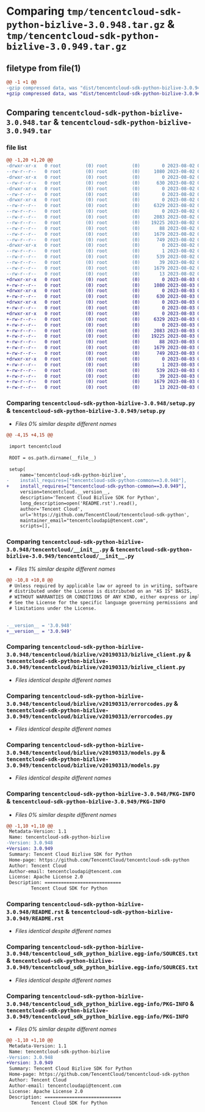 # Comparing `tmp/tencentcloud-sdk-python-bizlive-3.0.948.tar.gz` & `tmp/tencentcloud-sdk-python-bizlive-3.0.949.tar.gz`

## filetype from file(1)

```diff
@@ -1 +1 @@
-gzip compressed data, was "dist/tencentcloud-sdk-python-bizlive-3.0.948.tar", last modified: Wed Aug  2 00:23:41 2023, max compression
+gzip compressed data, was "dist/tencentcloud-sdk-python-bizlive-3.0.949.tar", last modified: Thu Aug  3 00:20:04 2023, max compression
```

## Comparing `tencentcloud-sdk-python-bizlive-3.0.948.tar` & `tencentcloud-sdk-python-bizlive-3.0.949.tar`

### file list

```diff
@@ -1,20 +1,20 @@
-drwxr-xr-x   0 root         (0) root         (0)        0 2023-08-02 00:23:41.000000 tencentcloud-sdk-python-bizlive-3.0.948/
--rw-r--r--   0 root         (0) root         (0)     1080 2023-08-02 00:23:41.000000 tencentcloud-sdk-python-bizlive-3.0.948/setup.py
-drwxr-xr-x   0 root         (0) root         (0)        0 2023-08-02 00:23:41.000000 tencentcloud-sdk-python-bizlive-3.0.948/tencentcloud/
--rw-r--r--   0 root         (0) root         (0)      630 2023-08-02 00:23:41.000000 tencentcloud-sdk-python-bizlive-3.0.948/tencentcloud/__init__.py
-drwxr-xr-x   0 root         (0) root         (0)        0 2023-08-02 00:23:41.000000 tencentcloud-sdk-python-bizlive-3.0.948/tencentcloud/bizlive/
--rw-r--r--   0 root         (0) root         (0)        0 2023-08-02 00:23:41.000000 tencentcloud-sdk-python-bizlive-3.0.948/tencentcloud/bizlive/__init__.py
-drwxr-xr-x   0 root         (0) root         (0)        0 2023-08-02 00:23:41.000000 tencentcloud-sdk-python-bizlive-3.0.948/tencentcloud/bizlive/v20190313/
--rw-r--r--   0 root         (0) root         (0)     6329 2023-08-02 00:23:41.000000 tencentcloud-sdk-python-bizlive-3.0.948/tencentcloud/bizlive/v20190313/bizlive_client.py
--rw-r--r--   0 root         (0) root         (0)        0 2023-08-02 00:23:41.000000 tencentcloud-sdk-python-bizlive-3.0.948/tencentcloud/bizlive/v20190313/__init__.py
--rw-r--r--   0 root         (0) root         (0)     2083 2023-08-02 00:23:41.000000 tencentcloud-sdk-python-bizlive-3.0.948/tencentcloud/bizlive/v20190313/errorcodes.py
--rw-r--r--   0 root         (0) root         (0)    19225 2023-08-02 00:23:41.000000 tencentcloud-sdk-python-bizlive-3.0.948/tencentcloud/bizlive/v20190313/models.py
--rw-r--r--   0 root         (0) root         (0)       88 2023-08-02 00:23:41.000000 tencentcloud-sdk-python-bizlive-3.0.948/setup.cfg
--rw-r--r--   0 root         (0) root         (0)     1679 2023-08-02 00:23:41.000000 tencentcloud-sdk-python-bizlive-3.0.948/PKG-INFO
--rw-r--r--   0 root         (0) root         (0)      749 2023-08-02 00:23:41.000000 tencentcloud-sdk-python-bizlive-3.0.948/README.rst
-drwxr-xr-x   0 root         (0) root         (0)        0 2023-08-02 00:23:41.000000 tencentcloud-sdk-python-bizlive-3.0.948/tencentcloud_sdk_python_bizlive.egg-info/
--rw-r--r--   0 root         (0) root         (0)        1 2023-08-02 00:23:41.000000 tencentcloud-sdk-python-bizlive-3.0.948/tencentcloud_sdk_python_bizlive.egg-info/dependency_links.txt
--rw-r--r--   0 root         (0) root         (0)      539 2023-08-02 00:23:41.000000 tencentcloud-sdk-python-bizlive-3.0.948/tencentcloud_sdk_python_bizlive.egg-info/SOURCES.txt
--rw-r--r--   0 root         (0) root         (0)       39 2023-08-02 00:23:41.000000 tencentcloud-sdk-python-bizlive-3.0.948/tencentcloud_sdk_python_bizlive.egg-info/requires.txt
--rw-r--r--   0 root         (0) root         (0)     1679 2023-08-02 00:23:41.000000 tencentcloud-sdk-python-bizlive-3.0.948/tencentcloud_sdk_python_bizlive.egg-info/PKG-INFO
--rw-r--r--   0 root         (0) root         (0)       13 2023-08-02 00:23:41.000000 tencentcloud-sdk-python-bizlive-3.0.948/tencentcloud_sdk_python_bizlive.egg-info/top_level.txt
+drwxr-xr-x   0 root         (0) root         (0)        0 2023-08-03 00:20:04.000000 tencentcloud-sdk-python-bizlive-3.0.949/
+-rw-r--r--   0 root         (0) root         (0)     1080 2023-08-03 00:20:04.000000 tencentcloud-sdk-python-bizlive-3.0.949/setup.py
+drwxr-xr-x   0 root         (0) root         (0)        0 2023-08-03 00:20:04.000000 tencentcloud-sdk-python-bizlive-3.0.949/tencentcloud/
+-rw-r--r--   0 root         (0) root         (0)      630 2023-08-03 00:20:04.000000 tencentcloud-sdk-python-bizlive-3.0.949/tencentcloud/__init__.py
+drwxr-xr-x   0 root         (0) root         (0)        0 2023-08-03 00:20:04.000000 tencentcloud-sdk-python-bizlive-3.0.949/tencentcloud/bizlive/
+-rw-r--r--   0 root         (0) root         (0)        0 2023-08-03 00:20:04.000000 tencentcloud-sdk-python-bizlive-3.0.949/tencentcloud/bizlive/__init__.py
+drwxr-xr-x   0 root         (0) root         (0)        0 2023-08-03 00:20:04.000000 tencentcloud-sdk-python-bizlive-3.0.949/tencentcloud/bizlive/v20190313/
+-rw-r--r--   0 root         (0) root         (0)     6329 2023-08-03 00:20:04.000000 tencentcloud-sdk-python-bizlive-3.0.949/tencentcloud/bizlive/v20190313/bizlive_client.py
+-rw-r--r--   0 root         (0) root         (0)        0 2023-08-03 00:20:04.000000 tencentcloud-sdk-python-bizlive-3.0.949/tencentcloud/bizlive/v20190313/__init__.py
+-rw-r--r--   0 root         (0) root         (0)     2083 2023-08-03 00:20:04.000000 tencentcloud-sdk-python-bizlive-3.0.949/tencentcloud/bizlive/v20190313/errorcodes.py
+-rw-r--r--   0 root         (0) root         (0)    19225 2023-08-03 00:20:04.000000 tencentcloud-sdk-python-bizlive-3.0.949/tencentcloud/bizlive/v20190313/models.py
+-rw-r--r--   0 root         (0) root         (0)       88 2023-08-03 00:20:04.000000 tencentcloud-sdk-python-bizlive-3.0.949/setup.cfg
+-rw-r--r--   0 root         (0) root         (0)     1679 2023-08-03 00:20:04.000000 tencentcloud-sdk-python-bizlive-3.0.949/PKG-INFO
+-rw-r--r--   0 root         (0) root         (0)      749 2023-08-03 00:20:04.000000 tencentcloud-sdk-python-bizlive-3.0.949/README.rst
+drwxr-xr-x   0 root         (0) root         (0)        0 2023-08-03 00:20:04.000000 tencentcloud-sdk-python-bizlive-3.0.949/tencentcloud_sdk_python_bizlive.egg-info/
+-rw-r--r--   0 root         (0) root         (0)        1 2023-08-03 00:20:04.000000 tencentcloud-sdk-python-bizlive-3.0.949/tencentcloud_sdk_python_bizlive.egg-info/dependency_links.txt
+-rw-r--r--   0 root         (0) root         (0)      539 2023-08-03 00:20:04.000000 tencentcloud-sdk-python-bizlive-3.0.949/tencentcloud_sdk_python_bizlive.egg-info/SOURCES.txt
+-rw-r--r--   0 root         (0) root         (0)       39 2023-08-03 00:20:04.000000 tencentcloud-sdk-python-bizlive-3.0.949/tencentcloud_sdk_python_bizlive.egg-info/requires.txt
+-rw-r--r--   0 root         (0) root         (0)     1679 2023-08-03 00:20:04.000000 tencentcloud-sdk-python-bizlive-3.0.949/tencentcloud_sdk_python_bizlive.egg-info/PKG-INFO
+-rw-r--r--   0 root         (0) root         (0)       13 2023-08-03 00:20:04.000000 tencentcloud-sdk-python-bizlive-3.0.949/tencentcloud_sdk_python_bizlive.egg-info/top_level.txt
```

### Comparing `tencentcloud-sdk-python-bizlive-3.0.948/setup.py` & `tencentcloud-sdk-python-bizlive-3.0.949/setup.py`

 * *Files 0% similar despite different names*

```diff
@@ -4,15 +4,15 @@
 
 import tencentcloud
 
 ROOT = os.path.dirname(__file__)
 
 setup(
     name='tencentcloud-sdk-python-bizlive',
-    install_requires=["tencentcloud-sdk-python-common==3.0.948"],
+    install_requires=["tencentcloud-sdk-python-common==3.0.949"],
     version=tencentcloud.__version__,
     description='Tencent Cloud Bizlive SDK for Python',
     long_description=open('README.rst').read(),
     author='Tencent Cloud',
     url='https://github.com/TencentCloud/tencentcloud-sdk-python',
     maintainer_email="tencentcloudapi@tencent.com",
     scripts=[],
```

### Comparing `tencentcloud-sdk-python-bizlive-3.0.948/tencentcloud/__init__.py` & `tencentcloud-sdk-python-bizlive-3.0.949/tencentcloud/__init__.py`

 * *Files 1% similar despite different names*

```diff
@@ -10,8 +10,8 @@
 # Unless required by applicable law or agreed to in writing, software
 # distributed under the License is distributed on an "AS IS" BASIS,
 # WITHOUT WARRANTIES OR CONDITIONS OF ANY KIND, either express or implied.
 # See the License for the specific language governing permissions and
 # limitations under the License.
 
 
-__version__ = '3.0.948'
+__version__ = '3.0.949'
```

### Comparing `tencentcloud-sdk-python-bizlive-3.0.948/tencentcloud/bizlive/v20190313/bizlive_client.py` & `tencentcloud-sdk-python-bizlive-3.0.949/tencentcloud/bizlive/v20190313/bizlive_client.py`

 * *Files identical despite different names*

### Comparing `tencentcloud-sdk-python-bizlive-3.0.948/tencentcloud/bizlive/v20190313/errorcodes.py` & `tencentcloud-sdk-python-bizlive-3.0.949/tencentcloud/bizlive/v20190313/errorcodes.py`

 * *Files identical despite different names*

### Comparing `tencentcloud-sdk-python-bizlive-3.0.948/tencentcloud/bizlive/v20190313/models.py` & `tencentcloud-sdk-python-bizlive-3.0.949/tencentcloud/bizlive/v20190313/models.py`

 * *Files identical despite different names*

### Comparing `tencentcloud-sdk-python-bizlive-3.0.948/PKG-INFO` & `tencentcloud-sdk-python-bizlive-3.0.949/PKG-INFO`

 * *Files 0% similar despite different names*

```diff
@@ -1,10 +1,10 @@
 Metadata-Version: 1.1
 Name: tencentcloud-sdk-python-bizlive
-Version: 3.0.948
+Version: 3.0.949
 Summary: Tencent Cloud Bizlive SDK for Python
 Home-page: https://github.com/TencentCloud/tencentcloud-sdk-python
 Author: Tencent Cloud
 Author-email: tencentcloudapi@tencent.com
 License: Apache License 2.0
 Description: ============================
         Tencent Cloud SDK for Python
```

### Comparing `tencentcloud-sdk-python-bizlive-3.0.948/README.rst` & `tencentcloud-sdk-python-bizlive-3.0.949/README.rst`

 * *Files identical despite different names*

### Comparing `tencentcloud-sdk-python-bizlive-3.0.948/tencentcloud_sdk_python_bizlive.egg-info/SOURCES.txt` & `tencentcloud-sdk-python-bizlive-3.0.949/tencentcloud_sdk_python_bizlive.egg-info/SOURCES.txt`

 * *Files identical despite different names*

### Comparing `tencentcloud-sdk-python-bizlive-3.0.948/tencentcloud_sdk_python_bizlive.egg-info/PKG-INFO` & `tencentcloud-sdk-python-bizlive-3.0.949/tencentcloud_sdk_python_bizlive.egg-info/PKG-INFO`

 * *Files 0% similar despite different names*

```diff
@@ -1,10 +1,10 @@
 Metadata-Version: 1.1
 Name: tencentcloud-sdk-python-bizlive
-Version: 3.0.948
+Version: 3.0.949
 Summary: Tencent Cloud Bizlive SDK for Python
 Home-page: https://github.com/TencentCloud/tencentcloud-sdk-python
 Author: Tencent Cloud
 Author-email: tencentcloudapi@tencent.com
 License: Apache License 2.0
 Description: ============================
         Tencent Cloud SDK for Python
```

